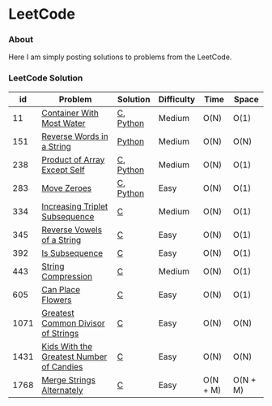LeetCode
=========

### About
Here I am simply posting solutions to problems from the LeetCode.

### LeetCode Solution
| id | Problem | Solution | Difficulty | Time | Space |
|----| ------- | -------- | ---------- | ---- | ----- |
| 11|[Container With Most Water](https://leetcode.com/problems/container-with-most-water/?envType=study-plan-v2&envId=leetcode-75)|[C](./src/11_Container_With_Most_Water/11_Container_With_Most_Water.c), [Python](./src/11_Container_With_Most_Water/11_Container_With_Most_Water.py)|Medium|O(N)|O(1)|
| 151|[Reverse Words in a String](https://leetcode.com/problems/reverse-words-in-a-string/description/?envType=study-plan-v2&envId=leetcode-75)|[Python](./src/151_Reverse_Words_in_a_String/151_Reverse_Words_in_a_String.py)|Medium|O(N)|O(N)|
| 238|[Product of Array Except Self](https://leetcode.com/problems/product-of-array-except-self/description/?envType=study-plan-v2&envId=leetcode-75)|[C](./src/238_Product_of_Array_Except_Self/238_Product_of_Array_Except_Self.c), [Python](./src/238_Product_of_Array_Except_Self/238_Product_of_Array_Except_Self.py)|Medium|O(N)|O(1)|
| 283|[Move Zeroes](https://leetcode.com/problems/move-zeroes/description/?envType=study-plan-v2&envId=leetcode-75)|[C](./src/283_Move_Zeroes/283_Move_Zeroes.c), [Python](./src/283_Move_Zeroes/283_Move_Zeroes.py)|Easy|O(N)|O(1)|
| 334|[Increasing Triplet Subsequence](https://leetcode.com/problems/increasing-triplet-subsequence/description/?envType=study-plan-v2&envId=leetcode-75)|[C](./src/334_Increasing_Triplet_Subsequence/334_Increasing_Triplet_Subsequence.c)|Medium|O(N)|O(1)|
| 345|[Reverse Vowels of a String](https://leetcode.com/problems/reverse-vowels-of-a-string/description/?envType=study-plan-v2&envId=leetcode-75)|[C](./src/345_Reverse_Vowels_of_a_String/345_Reverse_Vowels_of_a_String.c)|Easy|O(N)|O(1)|
| 392|[Is Subsequence](https://leetcode.com/problems/is-subsequence/description/?envType=study-plan-v2&envId=leetcode-75)|[C](./src/392_Is_Subsequence/392_Is_Subsequence.c)|Easy|O(N)|O(1)|
| 443|[String Compression](https://leetcode.com/problems/string-compression/description/?envType=study-plan-v2&envId=leetcode-75)|[C](./src/443_String_Compression/443_String_Compression.c)|Medium|O(N)|O(1)|
| 605|[Can Place Flowers](https://leetcode.com/problems/can-place-flowers/description/?envType=study-plan-v2&envId=leetcode-75)|[C](./src/605_Can_Place_Flowers/605_Can_Place_Flowers.c)|Easy|O(N)|O(1)|
| 1071|[Greatest Common Divisor of Strings](https://leetcode.com/problems/greatest-common-divisor-of-strings/description/?envType=study-plan-v2&envId=leetcode-75)|[C](./src/1071_Greatest_Common_Divisor_of_Strings/1071_Greatest_Common_Divisor_of_Strings.c)|Easy|O(N)|O(N)|
| 1431|[Kids With the Greatest Number of Candies](https://leetcode.com/problems/kids-with-the-greatest-number-of-candies/description/?envType=study-plan-v2&envId=leetcode-75)|[C](./src/1431_Kids_With_the_Greatest_Number_of_Candies/1431_Kids_With_the_Greatest_Number_of_Candies.c)|Easy|O(N)|O(N)|
| 1768|[Merge Strings Alternately](https://leetcode.com/problems/merge-strings-alternately/description/?envType=study-plan-v2&envId=leetcode-75)|[C](./src/1768_Merge_Strings_Alternately/1768_Merge_Strings_Alternately.c)|Easy|O(N + M)|O(N + M)|